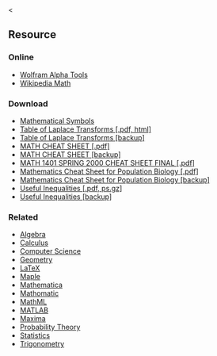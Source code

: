 &lt;

Resource
--------

### Online

-   [Wolfram Alpha Tools](http://www.wolframalpha.com/examples/Math.html)
-   [Wikipedia Math](http://en.wikipedia.org/wiki/Mathematics)

### Download

-   [Mathematical Symbols](http://searchdatacenter.techtarget.com/sDefinition/0,,sid80_gci803019,00.html)
-   [Table of Laplace Transforms \[.pdf, html\]](http://tutorial.math.lamar.edu/pdf/Laplace_Table.pdf)
-   [Table of Laplace Transforms \[backup\]](static/cs/Laplace_Table.pdf)
-   [MATH CHEAT SHEET \[.pdf\]](http://www.onestopgre.com/gre-preparation/quantitative-test/MATH%20CHEAT%20SHEET---too%20cool%20and%20imp--MUST.pdf)
-   [MATH CHEAT SHEET \[backup\]](static/cs/MATH.CHEAT.SHEET---too.cool.and.imp--MUST.pdf)
-   [MATH 1401 SPRING 2000 CHEAT SHEET FINAL \[.pdf\]](static/cs/A-Cheat-Sheet-of-Maths.pdf)
-   [Mathematics Cheat Sheet for Population Biology \[.pdf\]](http://www.stanford.edu/~jhj1/teachingdocs/Jones-mathcheatsheet2008.pdf)
-   [Mathematics Cheat Sheet for Population Biology \[backup\]](static/cs/Jones-mathcheatsheet2008.pdf)
-   [Useful Inequalities \[.pdf, ps.gz\]](http://www.lkozma.net/inequalities_cheat_sheet/)
-   [Useful Inequalities \[backup\]](static/cs/ineq.pdf)

### Related

-   [Algebra](algebra.html "Algebra Cheat Sheet")
-   [Calculus](calculus.html "Calculus Cheat Sheet")
-   [Computer Science](computer-science.html "Computer Science Cheat Sheet")
-   [Geometry](geometry.html "Geometry Cheat Sheet")
-   [LaTeX](latex.html "LaTeX Cheat Sheet")
-   [Maple](maple.html "Maple Cheat Sheet")
-   [Mathematica](mathematica.html "Mathematica Cheat Sheet")
-   [Mathomatic](mathomatic.html "Mathomatic Cheat Sheet")
-   [MathML](mathml.html "MathML Cheat Sheet")
-   [MATLAB](matlab.html "MATLAB Cheat Sheet")
-   [Maxima](maxima.html "Maxima Cheat Sheet")
-   [Probability Theory](probability-theory.html "Probability Theory Cheat Sheet")
-   [Statistics](statistics.html "Statistics Cheat Sheet")
-   [Trigonometry](trigonometry.html "Trigonometry Cheat Sheet")

